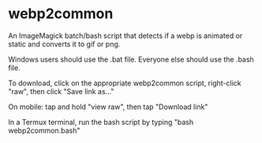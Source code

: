 # webp2common
An ImageMagick batch/bash script that detects if a webp is animated or static and converts it to gif or png.

Windows users should use the .bat file. Everyone else should use the .bash file.

To download, click on the appropriate webp2common script, right-click "raw", then click "Save link as..."

On mobile: tap and hold "view raw", then tap "Download link"

In a Termux terminal, run the bash script by typing "bash webp2common.bash"
